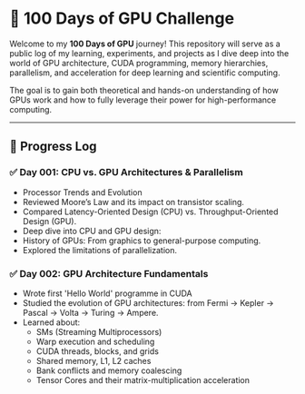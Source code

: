 # 🚀 100 Days of GPU Challenge

Welcome to my **100 Days of GPU** journey! This repository will serve as a public log of my learning, experiments, and projects as I dive deep into the world of GPU architecture, CUDA programming, memory hierarchies, parallelism, and acceleration for deep learning and scientific computing.

The goal is to gain both theoretical and hands-on understanding of how GPUs work and how to fully leverage their power for high-performance computing.

---

## 📅 Progress Log

### ✅ Day 001: CPU vs. GPU Architectures & Parallelism 
- Processor Trends and Evolution
- Reviewed Moore’s Law and its impact on transistor scaling.
- Compared Latency-Oriented Design (CPU) vs. Throughput-Oriented Design (GPU).
- Deep dive into CPU and GPU design:
- History of GPUs: From graphics to general-purpose computing.
- Explored the limitations of parallelization.

### ✅ Day 002:  GPU Architecture Fundamentals 

- Wrote first 'Hello World' programme in CUDA
- Studied the evolution of GPU architectures: from Fermi → Kepler → Pascal → Volta → Turing → Ampere.
- Learned about:
  - SMs (Streaming Multiprocessors)
  - Warp execution and scheduling
  - CUDA threads, blocks, and grids
  - Shared memory, L1, L2 caches
  - Bank conflicts and memory coalescing
  - Tensor Cores and their matrix-multiplication acceleration

